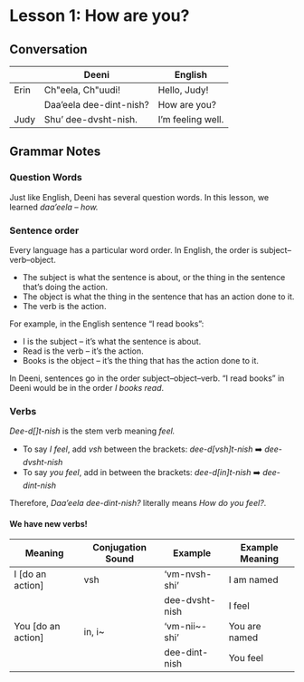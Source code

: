 # Lesson 1: How are you?

## Conversation
| | Deeni | English |
|---|---|---|
| Erin | Ch"eela, Ch"uudi! | Hello, Judy! |
| | Daa’eela dee-dint-nish? | How are you? |
| Judy | Shu’ dee-dvsht-nish. | I’m feeling well. |

## Grammar Notes

### Question Words
Just like English, Deeni has several question words. In this lesson, we learned _daa’eela_ – _how._

### Sentence order
Every language has a particular word order. In English, the order is subject–verb–object. 

- The subject is what the sentence is about, or the thing in the sentence that’s doing the action.
- The object is what the thing in the sentence that has an action done to it.
- The verb is the action.

For example, in the English sentence “I read books”:

- I is the subject – it’s what the sentence is about.
- Read is the verb – it’s the action.
- Books is the object – it’s the thing that has the action done to it.

In Deeni, sentences go in the order subject–object–verb. “I read books” in Deeni would be in the order _I books read_.

### Verbs
_Dee-d[]t-nish_ is the stem verb meaning _feel._

- To say _I feel_, add _vsh_ between the brackets: _dee-d[vsh]t-nish_ :arrow_right: _dee-dvsht-nish_
- To say _you feel_, add in between the brackets: _dee-d[in]t-nish_ :arrow_right: _dee-dint-nish_

Therefore, _Daa’eela dee-dint-nish?_ literally means _How do you feel?_.

#### We have new verbs!
| Meaning | Conjugation Sound | Example | Example Meaning |
|---|---|---|---|
| I [do an action] |vsh | ‘vm-nvsh-shi’ | I am named |
| | | dee-dvsht-nish | I feel |
| You [do an action] | in, i~ | ‘vm-nii~-shi’ | You are named |
| | | dee-dint-nish | You feel |

